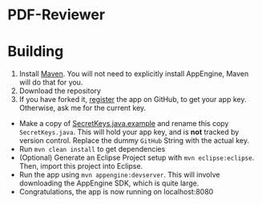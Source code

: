 PDF-Reviewer
============

# Building

  1. Install [Maven](http://maven.apache.org/download.cgi).  You will not need to explicitly install AppEngine, Maven will do that for you.
  2. Download the repository
  3. If you have forked it, [register](https://github.com/settings/applications/new) the app on GitHub, to get your app key.  Otherwise, ask me for the current key.
  - Make a copy of [SecretKeys.java.example](blob/master/src/main/java/src/main/SecretKeys.java.example) and rename this copy `SecretKeys.java`.  This will hold your app key, and is **not** tracked by version control.  Replace the dummy `GitHub` String with the actual key.
  - Run `mvn clean install` to get dependencies
  - (Optional) Generate an Eclipse Project setup with `mvn eclipse:eclipse`.  Then, import this project into Eclipse.
  - Run the app using `mvn appengine:devserver`.  This will involve downloading the AppEngine SDK, which is quite large. 
  - Congratulations, the app is now running on localhost:8080


